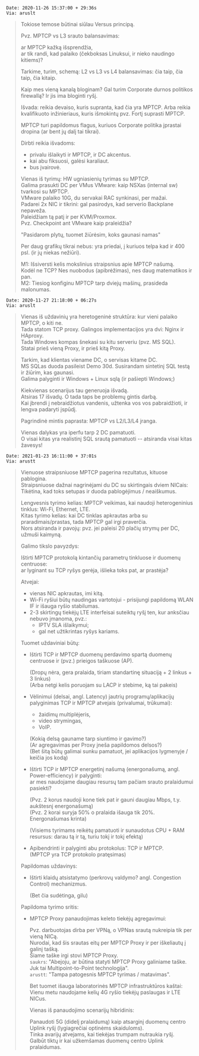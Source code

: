 ```
Date: 2020-11-26 15:37:00 + 29:36s  
Via: aruslt  
```
> Tokiose temose būtinai siūlau Versus principą.  
> 
> Pvz. MPTCP vs L3 srauto balansavimas:  
> 
> ar MPTCP kažką išsprendžia,  
> ar tik randi, kad palaiko (čekboksas Linuksui, ir nieko naudingo kitiems)?  
> 
> Tarkime, turim, schemą: L2 vs L3 vs L4 balansavimas: čia taip, čia taip, čia kitaip.  
> 
> Kaip mes vieną kanalą bloginam? Gal turim Corporate durnos politikos firewallą? Ir jis ima bloginti ryšį.  
> 
> Išvada: reikia devaiso, kuris supranta, kad čia yra MPTCP. Arba reikia
> kvalifikuoto inžinieriaus, kuris išmokintų pvz. Fortį suprasti MPTCP.  
> 
> MPTCP turi papildomus flagus, kuriuos Corporate politika įprastai dropina (ar bent jų dalį tai tikrai).  
> 
> Dirbti reikia išvadoms:
> 
> * privalu išlaikyti ir MPTCP, ir DC akcentus.
> * kai abu fiksuosi, galėsi karaliaut.
> * bus įvairovė.
> 
> Vienas iš tyrimų: HW ugniasienių tyrimas su MPTCP.  
> Galima prasukti DC per VMus VMware: kaip NSXas (internal sw) tvarkosi su MPTCP.  
> VMware palaiko 10G, du servakai RAC synkinasi, per mažai.  
> Padarei 2x NIC ir tikrini: gal pasirodys, kad serverio Backplane nepaveža.  
> Paleidžiam tą patį ir per KVM/Proxmox.  
> Pvz. Checkpoint ant VMware kaip praleidžia?  
> 
> "Pasidarom plytų, tuomet žiūrėsim, koks gaunasi namas"  
> 
> Per daug grafikų tikrai nebus: yra priedai, į kuriuos telpa kad ir 400 psl. (ir jų niekas nežiūri).  
> 
> M1: Išsiversti kelis mokslinius straipsnius apie MPTCP našumą.  
> Kodėl ne TCP? Nes nuobodus (apibrėžimas), nes daug matematikos ir pan.  
> M2: Tiesiog konfiginu MPTCP tarp dviejų mašinų, prasideda malonumas.  

```
Date: 2020-11-27 21:18:00 + 06:27s  
Via: aruslt  
```
> Vienas iš uždavinių yra heretogeninė struktūra: kur vieni palaiko MPTCP, o kiti ne.  
> Tada statom TCP proxy. Galingos implementacijos yra dvi: Nginx ir HAproxy.  
> Tada Windows kompas šnekasi su kitu serveriu (pvz. MS SQL).  
> Statai prieš vieną Proxy, ir prieš kitą Proxy.  
> 
> Tarkim, kad klientas viename DC, o servisas kitame DC.  
> MS SQLas duoda pasileist Demo 30d. Susirandam sintetinį SQL testą ir žiūrim, kas gaunasi.  
> Galima palyginti ir Windows + Linux sqlą (ir pašiepti Windows;)  
> 
> Kiekvienas scenarijus tau generuoja išvadą.  
> Atsiras 17 išvadų. O tada taps be problemų gintis darbą.  
> Kai įbrendi į nebraidžiotus vandenis, užtenka vos vos pabraidžioti, ir lengva padaryti įspūdį.  
> 
> Pagrindinė mintis paprasta: MPTCP vs L2/L3/L4 įranga.  
> 
> Vienas dalykas yra iperfu tarp 2 DC pamatuoti.  
> O visai kitas yra realistinį SQL srautą pamatuoti -- atsiranda visai kitas žavesys!  

```
Date: 2021-01-23 16:11:00 + 37:01s
Via: arustt  
```
> Vienuose straipsniuose MPTCP pagerina rezultatus, kituose pablogina.  
> Straipsniuose dažnai nagrinėjami du DC su skirtingais dviem NICais:  
> Tikėtina, kad toks setupas ir duoda pablogėjimus / neaiškumus.  
>
> Lengvesnis tyrimo kelias: MPTCP veikimas, kai naudoji heterogeninius tinklus: Wi-Fi, Ethernet, LTE.  
> Kitas tyrimo kelias: kai DC tinklas apkrautas arba su praradimais/prastas, tada MPTCP gal irgi praverčia.  
> Nors atsiranda ir pavojų: pvz. jei paleisi 20 plačių strymų per DC, užmuši kaimyną.  
>
> Galimo tikslo pavyzdys:  
> 
> Ištirti MPTCP protokolą kintančių parametrų tinkluose ir duomenų centruose:  
> ar lyginant su TCP ryšys gerėja, išlieka toks pat, ar prastėja?  
> 
> Atvejai:  
> * vienas NIC apkrautas, imi kitą.  
> * Wi-Fi ryšiui būtų naudingas vartotojui - prisijungi papildomą WLAN IF ir išauga ryšio stabilumas.  
> * 2-3 skirtingų tiekėjų LTE interfeisai suteiktų ryšį ten, kur anksčiau nebuvo įmanoma, pvz.:  
>   - IPTV SLA išlaikymui;
>   - gal net užtikrintas ryšys kariams.
>
> Tuomet uždaviniai būtų:  
>
> - Ištirti TCP ir MPTCP duomenų perdavimo spartą duomenų centruose ir (pvz.) prieigos taškuose (AP).  
>
>   (Dropų nėra, gera pralaida, tiriam standartinę situaciją + 2 linkus + 3 linkus)  
>   (Arba netgi kelis poruojam su LACP ir stebime, ką tai pakeis)  
>
> - Vėlinimui (delsai, angl. Latency) jautrių programų/aplikacijų palyginimas TCP ir MPTCP atvejais (privalumai, trūkumai):
>   - žaidimų multiplėjeris,
>   - video strymingas,
>   - VoIP.
>
>   (Kokią delsą gauname tarp siuntimo ir gavimo?)  
>   (Ar agregavimas per Proxy įneša papildomos delsos?)  
>   (Bet šitą būtų galimai sunku pamatuot, jei aplikacijos lygmenyje / keičia jos kodą)
>
> - Ištirti TCP ir MPTCP energetinį našumą (energonašumą, angl. Power-efficiency) ir palyginti:  
>   ar mes naudojame daugiau resursų tam pačiam srauto pralaidumui pasiekti?  
>
>   (Pvz. 2 korus naudoji kone tiek pat ir gauni daugiau Mbps, t.y. aukštesnį energonašumą)  
>   (Pvz. 2 korai suryja 50% o pralaida išauga tik 20%. Energonašumas krinta)  
>
>   (Visiems tyrimams reikėtų pamatuoti ir sunaudotus CPU + RAM resursus: darau tą ir tą, turiu tokį ir tokį efektą)  
>
> - Apibendrinti ir palyginti abu protokolus: TCP ir MPTCP.  
>   (MPTCP yra TCP protokolo pratęsimas)
>
> Papildomas uždavinys:
>
> - Ištirti klaidų atsistatymo (perkrovų valdymo? angl. Congestion Control) mechanizmus.
>
>   (Bet čia sudėtinga, gilu)  
>
> Papildoma tyrimo sritis:
>
> - MPTCP Proxy panaudojimas keleto tiekėjų agregavimui:  
>
>   Pvz. darbuotojas dirba per VPNą, o VPNas srautą nukreipia tik per vieną NICą.  
>   Nurodai, kad šis srautas eitų per MPTCP Proxy ir per iškeliautų į galinį tašką.  
>   Šiame taške irgi stovi MPTCP Proxy.  
>   `saukrs`: "Abejoju, ar būtina statyti MPTCP Proxy galiniame taške. Juk tai Multipoint-to-Point technologija".  
>   `arustt`: "Tampa patogesnis MPTCP tyrimas / matavimas".  
>
>   Bet tuomet išauga laboratorinės MPTCP infrastruktūros kaštai:  
>   Vienu metu naudojame kelių 4G ryšio tiekėjų paslaugas ir LTE NICus.  
>
>   Vienas iš panaudojimo scenarijų hibridinis:  
>
>   Panaudoti 5G (didelį pralaidumą) kaip atsarginį duomenų centro Uplink ryšį (lygiagrečiai optinėms skaiduloms).  
>   Tinka avarijų atvejams, kai tiekėjas trumpam nutraukia ryšį.  
>   Galbūt tiktų ir kai užkemšamas duomenų centro Uplink pralaidumas.  

